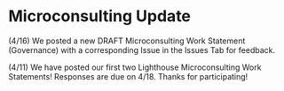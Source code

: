 # **Microconsulting Update**

(4/16) We posted a new DRAFT Microconsulting Work Statement (Governance) with a corresponding Issue in the Issues Tab for feedback.  

(4/11) We have posted our first two Lighthouse Microconsulting Work Statements!  Responses are due on 4/18.  Thanks for participating!
